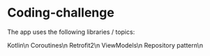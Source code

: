 # Coding-challenge

The app uses the following libraries / topics:

Kotlin\n
Coroutines\n
Retrofit2\n
ViewModels\n
Repository pattern\n

